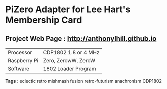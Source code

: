 # PiZero Adapter for Lee Hart's Membership Card
## Project Web Page :  [ http://anthonylhill.github.io ](http://anthonylhill.github.io)
<table> 
    <tr>
        <td>Processor</td><td>CDP1802 1.8 or 4 MHz</td>
    </tr>
    <tr>
        <td>Raspberry Pi</td><td>Zero,  ZerowW, ZeroW</td>
    </tr>
    <tr>
        <td>Software</td><td>1802 Loader Program</td>
    </tr>
</table>

<B>Tags</B> : eclectic retro mishmash fusion retro-futurism anachronism CDP1802


